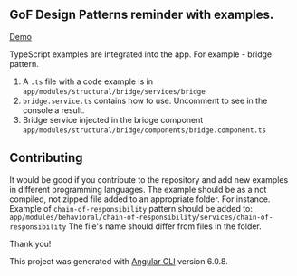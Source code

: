 ## GoF Design Patterns reminder with examples.
[Demo](https://sash-ua.github.io/gof-design-patterns/)

TypeScript examples are integrated into the app.
For example - bridge pattern.
1. A `.ts` file with a code example is in `app/modules/structural/bridge/services/bridge`
2. `bridge.service.ts` contains how to use. Uncomment to see in the console a result.
3. Bridge service injected in the bridge component `app/modules/structural/bridge/components/bridge.component.ts`

## Contributing
It would be good if you contribute to the repository and add new examples in different programming languages.
The example should be as a not compiled, not zipped file added to an appropriate folder.
For instance. Example of `chain-of-responsibility` pattern should be added to:
`app/modules/behavioral/chain-of-responsibility/services/chain-of-responsibility`
The file's name should differ from files in the folder.

Thank you!

This project was generated with [Angular CLI](https://github.com/angular/angular-cli) version 6.0.8.
